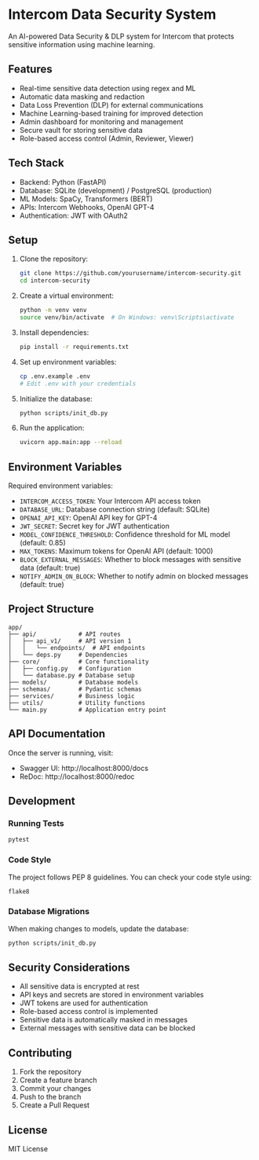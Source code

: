 # Intercom Data Security System

An AI-powered Data Security & DLP system for Intercom that protects sensitive information using machine learning.

## Features

- Real-time sensitive data detection using regex and ML
- Automatic data masking and redaction
- Data Loss Prevention (DLP) for external communications
- Machine Learning-based training for improved detection
- Admin dashboard for monitoring and management
- Secure vault for storing sensitive data
- Role-based access control (Admin, Reviewer, Viewer)

## Tech Stack

- Backend: Python (FastAPI)
- Database: SQLite (development) / PostgreSQL (production)
- ML Models: SpaCy, Transformers (BERT)
- APIs: Intercom Webhooks, OpenAI GPT-4
- Authentication: JWT with OAuth2

## Setup

1. Clone the repository:
   ```bash
   git clone https://github.com/yourusername/intercom-security.git
   cd intercom-security
   ```

2. Create a virtual environment:
   ```bash
   python -m venv venv
   source venv/bin/activate  # On Windows: venv\Scripts\activate
   ```

3. Install dependencies:
   ```bash
   pip install -r requirements.txt
   ```

4. Set up environment variables:
   ```bash
   cp .env.example .env
   # Edit .env with your credentials
   ```

5. Initialize the database:
   ```bash
   python scripts/init_db.py
   ```

6. Run the application:
   ```bash
   uvicorn app.main:app --reload
   ```

## Environment Variables

Required environment variables:
- `INTERCOM_ACCESS_TOKEN`: Your Intercom API access token
- `DATABASE_URL`: Database connection string (default: SQLite)
- `OPENAI_API_KEY`: OpenAI API key for GPT-4
- `JWT_SECRET`: Secret key for JWT authentication
- `MODEL_CONFIDENCE_THRESHOLD`: Confidence threshold for ML model (default: 0.85)
- `MAX_TOKENS`: Maximum tokens for OpenAI API (default: 1000)
- `BLOCK_EXTERNAL_MESSAGES`: Whether to block messages with sensitive data (default: true)
- `NOTIFY_ADMIN_ON_BLOCK`: Whether to notify admin on blocked messages (default: true)

## Project Structure

```
app/
├── api/            # API routes
│   ├── api_v1/     # API version 1
│   │   └── endpoints/  # API endpoints
│   └── deps.py     # Dependencies
├── core/           # Core functionality
│   ├── config.py   # Configuration
│   └── database.py # Database setup
├── models/         # Database models
├── schemas/        # Pydantic schemas
├── services/       # Business logic
├── utils/          # Utility functions
└── main.py         # Application entry point
```

## API Documentation

Once the server is running, visit:
- Swagger UI: http://localhost:8000/docs
- ReDoc: http://localhost:8000/redoc

## Development

### Running Tests
```bash
pytest
```

### Code Style
The project follows PEP 8 guidelines. You can check your code style using:
```bash
flake8
```

### Database Migrations
When making changes to models, update the database:
```bash
python scripts/init_db.py
```

## Security Considerations

- All sensitive data is encrypted at rest
- API keys and secrets are stored in environment variables
- JWT tokens are used for authentication
- Role-based access control is implemented
- Sensitive data is automatically masked in messages
- External messages with sensitive data can be blocked

## Contributing

1. Fork the repository
2. Create a feature branch
3. Commit your changes
4. Push to the branch
5. Create a Pull Request

## License

MIT License 